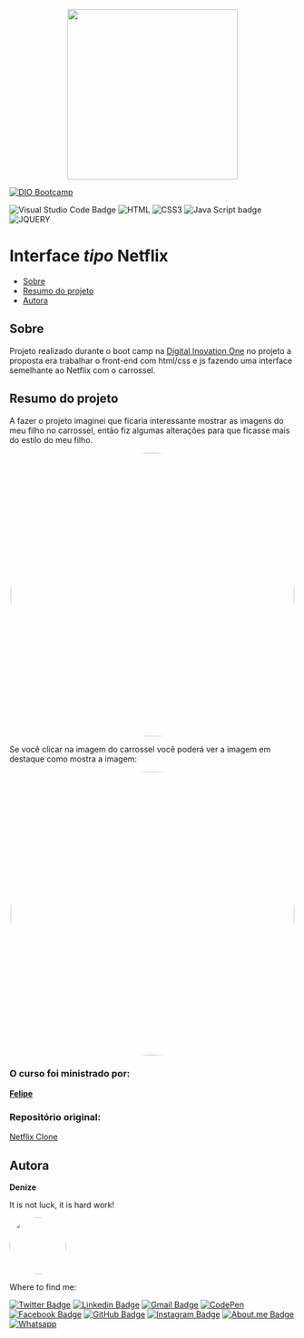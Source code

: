 <p align="center">
  <img src="https://user-images.githubusercontent.com/46844031/167233357-e8d562e9-06e2-4b2b-a72d-ad1e0ddbb48f.png" height="300"/>
</p>

[![DIO Bootcamp](https://user-images.githubusercontent.com/46844031/167233481-056bf637-9387-4eab-810b-4b52e2001d2a.png)](https://www.dio.me/)

![Visual Studio Code Badge](https://img.shields.io/badge/Visual_Studio_Code-0078D4?style=for-the-badge&logo=visual%20studio%20code&logoColor=white)   ![HTML](https://img.shields.io/badge/HTML5-E34F26?style=for-the-badge&logo=html5&logoColor=white)  ![CSS3](https://img.shields.io/badge/CSS3-1572B6?style=for-the-badge&logo=css3&logoColor=white) ![Java Script badge](https://img.shields.io/badge/JavaScript-323330?style=for-the-badge&logo=javascript&logoColor=F7DF1E) ![JQUERY](https://img.shields.io/badge/jQuery-0769AD?style=for-the-badge&logo=jquery&logoColor=white)
 

 # Interface *tipo* Netflix
 
   * [Sobre](#sobre)
   * [Resumo do projeto](#resumo-do-projeto)
   * [Autora](#autora)
      
 ## Sobre
 
 Projeto realizado durante o boot camp na [Digital Inovation One](https://web.dio.me/) no projeto a proposta era trabalhar o front-end com html/css e js fazendo uma interface semelhante ao Netflix com o carrossel. 
 
 ## Resumo do projeto
 
 A fazer o projeto imaginei que ficaria interessante mostrar as imagens do meu filho no carrossel, então fiz algumas alterações para que ficasse mais do estilo do meu filho.

<p align="center">
<img style="border-radius: 50%;" src="https://user-images.githubusercontent.com/46844031/167232964-c94a3ace-3985-45e8-8df3-c5cec0562e1f.png" width="500px;" />
 </p>

Se você clicar na imagem do carrossel você poderá ver a imagem em destaque como mostra a imagem:

<p align="center">
<img style="border-radius: 50%;" src="https://user-images.githubusercontent.com/46844031/167234202-bccc6bb6-37cb-4b50-a5a8-b513b0103cb5.png" width="500px;" />
 </p>
 
 
 ### O curso foi ministrado por: 
 
 [**Felipe**](https://github.com/felipeAguiarCode)
 
 ### Repositório original:
 
 [Netflix Clone](https://github.com/felipeAguiarCode/netflix-clone)
 
 ## Autora
 
 **Denize**

It is not luck, it is hard work!

<img style="border-radius: 50%;" src="https://user-images.githubusercontent.com/46844031/163518939-915f6e15-200a-4e9c-9f54-9bee6beec89b.jpg" width="100px;" alt=""/>

Where to find me:

[![Twitter Badge](https://img.shields.io/badge/Twitter-1DA1F2?style=for-the-badge&logo=twitter&logoColor=white)](https://twitter.com/Dbassi91)   [![Linkedin Badge](https://img.shields.io/badge/LinkedIn-0077B5?style=for-the-badge&logo=linkedin&logoColor=white)](https://www.linkedin.com/in/dbfigueiredo/)   [![Gmail Badge](	https://img.shields.io/badge/Gmail-D14836?style=for-the-badge&logo=gmail&logoColor=white)](mailto:denize.f.bassi@gmail.com)   [![CodePen](https://img.shields.io/badge/Codepen-000000?style=for-the-badge&logo=codepen&logoColor=white)](https://codepen.io/debafig)   
[![Facebook Badge](https://img.shields.io/badge/Facebook-1877F2?style=for-the-badge&logo=facebook&logoColor=white)](https://www.facebook.com/d.bassi91/)   [![GitHub Badge](https://img.shields.io/badge/GitHub-100000?style=for-the-badge&logo=github&logoColor=white)](https://github.com/DeBaFig)   [![Instagram Badge](https://img.shields.io/badge/Instagram-E4405F?style=for-the-badge&logo=instagram&logoColor=white)](https://www.instagram.com/bassidenize/)   [![About.me Badge](https://img.shields.io/badge/website-000000?style=for-the-badge&logo=About.me&logoColor=white)](https://debafig.github.io/me/)   [![Whatsapp](https://img.shields.io/badge/WhatsApp-25D366?style=for-the-badge&logo=whatsapp&logoColor=white)](https://whatsa.me/5547988184372)
